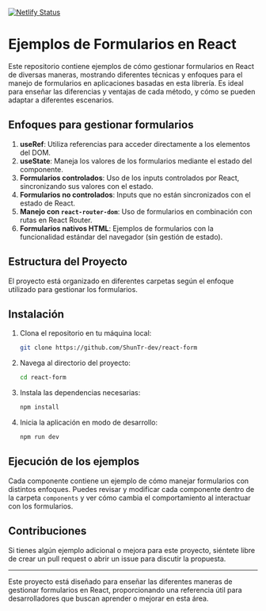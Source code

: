 [![Netlify Status](https://api.netlify.com/api/v1/badges/0d6b5a0d-8917-4de6-bea8-762694032f77/deploy-status)](https://app.netlify.com/sites/react-forms-examples/deploys)

# Ejemplos de Formularios en React

Este repositorio contiene ejemplos de cómo gestionar formularios en React de diversas maneras, mostrando diferentes técnicas y enfoques para el manejo de formularios en aplicaciones basadas en esta librería. Es ideal para enseñar las diferencias y ventajas de cada método, y cómo se pueden adaptar a diferentes escenarios.

## Enfoques para gestionar formularios

1. **useRef**: Utiliza referencias para acceder directamente a los elementos del DOM.
2. **useState**: Maneja los valores de los formularios mediante el estado del componente.
3. **Formularios controlados**: Uso de los inputs controlados por React, sincronizando sus valores con el estado.
4. **Formularios no controlados**: Inputs que no están sincronizados con el estado de React.
5. **Manejo con `react-router-dom`**: Uso de formularios en combinación con rutas en React Router.
6. **Formularios nativos HTML**: Ejemplos de formularios con la funcionalidad estándar del navegador (sin gestión de estado).

## Estructura del Proyecto

El proyecto está organizado en diferentes carpetas según el enfoque utilizado para gestionar los formularios.

## Instalación

1. Clona el repositorio en tu máquina local:

    ```bash
    git clone https://github.com/ShunTr-dev/react-form
    ```

2. Navega al directorio del proyecto:

    ```bash
    cd react-form
    ```

3. Instala las dependencias necesarias:

    ```bash
    npm install
    ```

4. Inicia la aplicación en modo de desarrollo:
    ```bash
    npm run dev
    ```

## Ejecución de los ejemplos

Cada componente contiene un ejemplo de cómo manejar formularios con distintos enfoques. Puedes revisar y modificar cada componente dentro de la carpeta `components` y ver cómo cambia el comportamiento al interactuar con los formularios.

## Contribuciones

Si tienes algún ejemplo adicional o mejora para este proyecto, siéntete libre de crear un pull request o abrir un issue para discutir la propuesta.

---

Este proyecto está diseñado para enseñar las diferentes maneras de gestionar formularios en React, proporcionando una referencia útil para desarrolladores que buscan aprender o mejorar en esta área.
